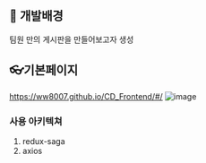 ## 📖 개발배경

팀원 만의 게시판을 만들어보고자 생성

## 👓기본페이지

https://ww8007.github.io/CD_Frontend/#/
![image](https://user-images.githubusercontent.com/54137044/113004448-93816580-91ae-11eb-9ad2-e335b017c28e.png)

### 사용 아키텍쳐

1. redux-saga
1. axios
